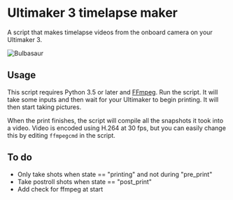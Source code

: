 Ultimaker 3 timelapse maker
===========================

A script that makes timelapse videos from the onboard camera on your Ultimaker 3.

![Bulbasaur](https://thumbs.gfycat.com/EntireGlassAlaskanmalamute-size_restricted.gif)

Usage
-----

This script requires Python 3.5 or later and [FFmpeg](https://ffmpeg.org/).
Run the script. It will take some inputs and then wait for your Ultimaker to begin printing.
It will then start taking pictures.

When the print finishes, the script will compile all the snapshots it took into a video.
Video is encoded using H.264 at 30 fps, but you can easily change this by editing `ffmpegcmd` in the script.

To do
------

- Only take shots when state == "printing" and not during "pre_print"
- Take postroll shots when state == "post_print"
- Add check for ffmpeg at start